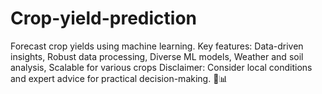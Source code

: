 # Crop-yield-prediction
Forecast crop yields using machine learning. Key features:
Data-driven insights,
Robust data processing,
Diverse ML models,
Weather and soil analysis,
Scalable for various crops
Disclaimer: Consider local conditions and expert advice for practical decision-making. 🌾📊
